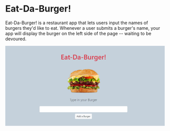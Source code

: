 #  Eat-Da-Burger!
Eat-Da-Burger! is a restaurant app that lets users input the names of burgers they'd like to eat. Whenever a user submits a burger's name, your app will display the burger on the left side of the page -- waiting to be devoured.

![Eat-Da-Burger](/public/assets/images/eatdaburger.png)
